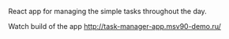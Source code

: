 React app for managing the simple tasks throughout the day.

Watch build of the app http://task-manager-app.msv90-demo.ru/
